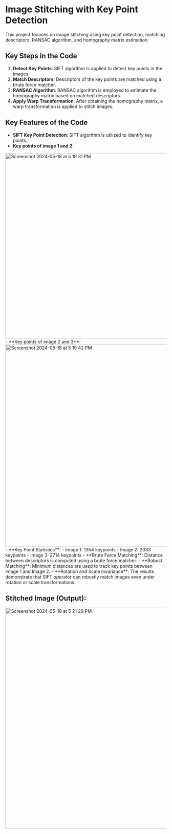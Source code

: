# Image Stitching with Key Point Detection

This project focuses on image stitching using key point detection, matching descriptors, RANSAC algorithm, and homography matrix estimation.

## Key Steps in the Code

1. **Detect Key Points**: SIFT algorithm is applied to detect key points in the images.
2. **Match Descriptors**: Descriptors of the key points are matched using a brute force matcher.
3. **RANSAC Algorithm**: RANSAC algorithm is employed to estimate the homography matrix based on matched descriptors.
4. **Apply Warp Transformation**: After obtaining the homography matrix, a warp transformation is applied to stitch images.

## Key Features of the Code

- **SIFT Key Point Detection**: SIFT algorithm is utilized to identify key points.
- **Key points of image 1 and 2**:
<img width="581" alt="Screenshot 2024-05-18 at 5 19 31 PM" src="https://github.com/Shanz19/Image-Stitching/assets/117365514/d0829011-594c-42fd-acce-2e89f3deee41">
- **Key points of image 2 and 3**:
<img width="633" alt="Screenshot 2024-05-18 at 5 19 42 PM" src="https://github.com/Shanz19/Image-Stitching/assets/117365514/94c80e29-2005-4684-8f16-f66065ef1552">
- **Key Point Statistics**:
  - Image 1: 1354 keypoints
  - Image 2: 2033 keypoints
  - Image 3: 2714 keypoints
- **Brute Force Matching**: Distance between descriptors is computed using a brute force matcher.
- **Robust Matching**: Minimum distances are used to track key points between Image 1 and Image 2.
- **Rotation and Scale Invariance**: The results demonstrate that SIFT operator can robustly match images even under rotation or scale transformations.

## Stitched Image (Output):
<img width="691" alt="Screenshot 2024-05-18 at 5 21 29 PM" src="https://github.com/Shanz19/Image-Stitching/assets/117365514/7b0432db-8cae-4a21-8820-fa3e21dbcc6c">


